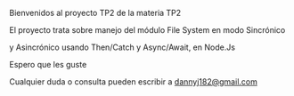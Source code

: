 Bienvenidos al proyecto TP2 de la materia TP2

El proyecto trata sobre manejo del módulo File System en modo Sincrónico 

y Asincrónico usando Then/Catch y Async/Await, en Node.Js

Espero que les guste

Cualquier duda o consulta pueden escribir a dannyj182@gmail.com